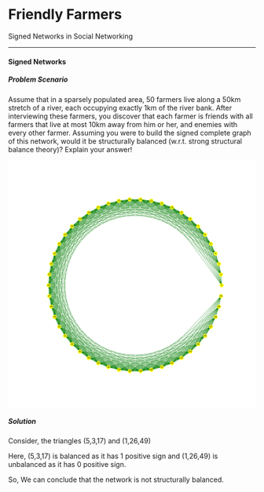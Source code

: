 # Friendly Farmers
 Signed Networks in Social Networking
___

<h4>Signed Networks</h4>

<h5>Problem Scenario</h5>
<p>
Assume that in a sparsely populated area, 50 farmers live along a 50km stretch of a river,
each occupying exactly 1km of the river bank. After interviewing these farmers, you discover
that each farmer is friends with all farmers that live at most 10km away from him or her,
and enemies with every other farmer. Assuming you were to build the signed complete graph
of this network, would it be structurally balanced (w.r.t. strong structural balance theory)?
Explain your answer!
</p>
<img src='FriendlyFarmers.svg' width=1000  align="middle">
<h5>Solution</h5>
<p>
Consider, the triangles (5,3,17) and (1,26,49)

Here, (5,3,17) is balanced as it has 1 positive sign and (1,26,49) is unbalanced as it has 0 positive sign.

So, We can conclude that the network is not structurally balanced.

</p>

